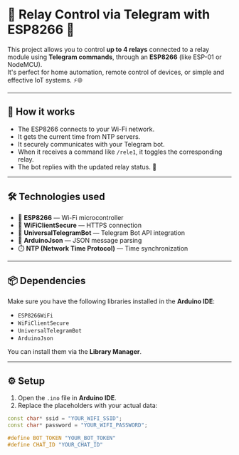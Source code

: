 # 🔌 Relay Control via Telegram with ESP8266 📲

This project allows you to control **up to 4 relays** connected to a relay module using **Telegram commands**, through an **ESP8266** (like ESP-01 or NodeMCU).  
It's perfect for home automation, remote control of devices, or simple and effective IoT systems. ⚡️🌐

---

## 🧠 How it works

- The ESP8266 connects to your Wi-Fi network.  
- It gets the current time from NTP servers.  
- It securely communicates with your Telegram bot.  
- When it receives a command like `/rele1`, it toggles the corresponding relay.  
- The bot replies with the updated relay status. 🔁  

---

## 🛠️ Technologies used

- 🧠 **ESP8266** — Wi-Fi microcontroller  
- 📡 **WiFiClientSecure** — HTTPS connection  
- 🤖 **UniversalTelegramBot** — Telegram Bot API integration  
- 🧩 **ArduinoJson** — JSON message parsing  
- ⏱️ **NTP (Network Time Protocol)** — Time synchronization  

---

## 📦 Dependencies

Make sure you have the following libraries installed in the **Arduino IDE**:

- `ESP8266WiFi`
- `WiFiClientSecure`
- `UniversalTelegramBot`
- `ArduinoJson`

You can install them via the **Library Manager**.

---

## ⚙️ Setup

1. Open the `.ino` file in **Arduino IDE**.
2. Replace the placeholders with your actual data:

```cpp
const char* ssid = "YOUR_WIFI_SSID";
const char* password = "YOUR_WIFI_PASSWORD";

#define BOT_TOKEN "YOUR_BOT_TOKEN"
#define CHAT_ID "YOUR_CHAT_ID"
